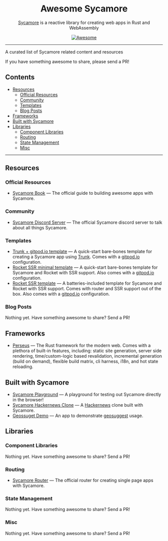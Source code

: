 <h1 align="center">Awesome Sycamore</h1>
<p align="center"><a href="https://sycamore-rs.netlify.app">Sycamore</a> is a reactive library for creating web apps in Rust and WebAssembly</p>

<div align="center">
    <a href="https://awesome.re">
        <img src="https://awesome.re/badge.svg" alt="Awesome" />
    </a>
</div>

---

A curated list of Sycamore related content and resources

If you have something awesome to share, please send a PR!

## Contents

- [Resources](#resources)
  - [Official Resources](#official-resources)
  - [Community](#community)
  - [Templates](#templates)
  - [Blog Posts](#blog-posts)
- [Frameworks](#frameworks)
- [Built with Sycamore](#built-with-sycamore)
- [Libraries](#libraries)
  - [Component Libraries](#component-libraries)
  - [Routing](#routing)
  - [State Management](#state-management)
  - [Misc](#misc)

---

## Resources

### Official Resources

- [Sycamore Book](https://sycamore-rs.netlify.app/docs/getting_started/installation) — The official
  guide to building awesome apps with Sycamore.

### Community

- [Sycamore Discord Server](https://discord.gg/vDwFUmm6mU) — The official Sycamore discord server to
  talk about all things Sycamore.

### Templates

- [Trunk + gitpod.io template](https://github.com/sycamore-rs/sycamore-trunk-gitpod-template) — A
  quick-start bare-bones template for creating a Sycamore app using [Trunk](https://trunkrs.dev).
  Comes with a [gitpod.io](https://www.gitpod.io) configuration.
- [Rocket SSR minimal template](https://github.com/sycamore-rs/sycamore-rocket-minimal-template) — A
  quick-start bare-bones template for Sycamore and Rocket with SSR support. Also comes with a
  [gitpod.io](https://www.gitpod.io) configuration.
- [Rocket SSR template](https://github.com/sycamore-rs/sycamore-rocket-template) — A
  batteries-included template for Sycamore and Rocket with SSR support. Comes with router and SSR
  support out of the box. Also comes with a [gitpod.io](https://www.gitpod.io) configuration.

### Blog Posts

Nothing yet. Have something awesome to share? Send a PR!

## Frameworks

- [Perseus](https://github.com/arctic-hen7/perseus) — The Rust framework for the modern web. Comes
  with a plethora of built-in features, including: static site generation, server side rendering,
  time/custom-logic based revalidation, incremental generation (build on demand), flexible build
  matrix, cli harness, i18n, and hot state reloading.

## Built with Sycamore

- [Sycamore Playground](https://github.com/sycamore-rs/playground) — A playground for testing out
  Sycamore directly in the browser!
- [Sycamore Hackernews Clone](https://github.com/sycamore-rs/hackernews-sycamore) — A
  [Hackernews](https://news.ycombinator.com) clone built with Sycamore.
- [Geossuget Demo](https://geosuggest.herokuapp.com/) — An app to demonstrate
  [geosuggest](https://github.com/estin/geosuggest) usage.

## Libraries

### Component Libraries

Nothing yet. Have something awesome to share? Send a PR!

### Routing

- [Sycamore Router](https://github.com/sycamore-rs/sycamore/tree/master/packages/sycamore-router) —
  The official router for creating single page apps with Sycamore.

### State Management

Nothing yet. Have something awesome to share? Send a PR!

### Misc

Nothing yet. Have something awesome to share? Send a PR!
